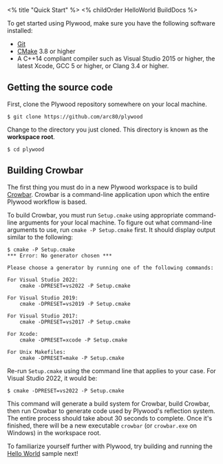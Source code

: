<% title "Quick Start" %>
<% childOrder
HelloWorld
BuildDocs
%>


To get started using Plywood, make sure you have the following software installed:

* [Git](https://git-scm.com/book/en/v2/Getting-Started-Installing-Git)
* [CMake](https://cmake.org/install/) 3.8 or higher
* A C++14 compliant compiler such as Visual Studio 2015 or higher, the latest Xcode, GCC 5 or higher, or Clang 3.4 or higher.

## Getting the source code

First, clone the Plywood repository somewhere on your local machine.

    $ git clone https://github.com/arc80/plywood

Change to the directory you just cloned. This directory is known as the **workspace root**.

    $ cd plywood

## Building Crowbar

The first thing you must do in a new Plywood workspace is to build [Crowbar](Crowbar). Crowbar is a command-line application upon which the entire Plywood workflow is based.

To build Crowbar, you must run `Setup.cmake` using appropriate command-line arguments for your local machine. To figure out what command-line arguments to use, run `cmake -P Setup.cmake` first. It should display output similar to the following:

    $ cmake -P Setup.cmake
    *** Error: No generator chosen ***

    Please choose a generator by running one of the following commands:

    For Visual Studio 2022:
        cmake -DPRESET=vs2022 -P Setup.cmake

    For Visual Studio 2019:
        cmake -DPRESET=vs2019 -P Setup.cmake

    For Visual Studio 2017:
        cmake -DPRESET=vs2017 -P Setup.cmake

    For Xcode:
        cmake -DPRESET=xcode -P Setup.cmake

    For Unix Makefiles:
        cmake -DPRESET=make -P Setup.cmake

Re-run `Setup.cmake` using the command line that applies to your case. For Visual Studio 2022, it would be:

    $ cmake -DPRESET=vs2022 -P Setup.cmake

This command will generate a build system for Crowbar, build Crowbar, then run Crowbar to generate code used by Plywood's reflection system. The entire process should take about 30 seconds to complete. Once it's finished, there will be a new executable `crowbar` (or `crowbar.exe` on Windows) in the workspace root.

To familiarize yourself further with Plywood, try building and running the [Hello World](HelloWorld) sample next!
